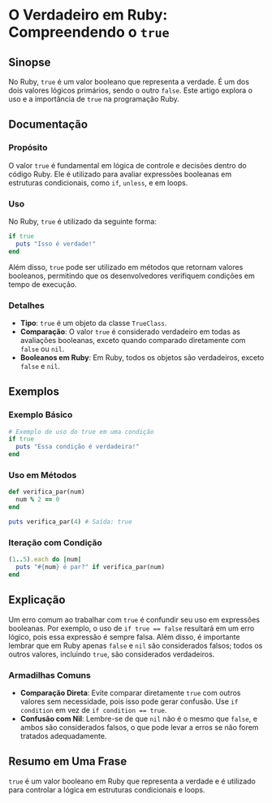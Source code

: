 <!--
Meta Description: # O Verdadeiro em Ruby: Compreendendo o `true` ## Sinopse No Ruby, `true` é um valor booleano que representa a verdade. É um dos dois valores lógicos ...
Meta Keywords: true, ruby, que, false, uso
-->

# O Verdadeiro em Ruby: Compreendendo o `true`

## Sinopse
No Ruby, `true` é um valor booleano que representa a verdade. É um dos dois valores lógicos primários, sendo o outro `false`. Este artigo explora o uso e a importância de `true` na programação Ruby.

## Documentação
### Propósito
O valor `true` é fundamental em lógica de controle e decisões dentro do código Ruby. Ele é utilizado para avaliar expressões booleanas em estruturas condicionais, como `if`, `unless`, e em loops.

### Uso
No Ruby, `true` é utilizado da seguinte forma:

```ruby
if true
  puts "Isso é verdade!"
end
```

Além disso, `true` pode ser utilizado em métodos que retornam valores booleanos, permitindo que os desenvolvedores verifiquem condições em tempo de execução.

### Detalhes
- **Tipo**: `true` é um objeto da classe `TrueClass`.
- **Comparação**: O valor `true` é considerado verdadeiro em todas as avaliações booleanas, exceto quando comparado diretamente com `false` ou `nil`.
- **Booleanos em Ruby**: Em Ruby, todos os objetos são verdadeiros, exceto `false` e `nil`.

## Exemplos
### Exemplo Básico
```ruby
# Exemplo de uso do true em uma condição
if true
  puts "Essa condição é verdadeira!"
end
```

### Uso em Métodos
```ruby
def verifica_par(num)
  num % 2 == 0
end

puts verifica_par(4) # Saída: true
```

### Iteração com Condição
```ruby
(1..5).each do |num|
  puts "#{num} é par?" if verifica_par(num)
end
```

## Explicação
Um erro comum ao trabalhar com `true` é confundir seu uso em expressões booleanas. Por exemplo, o uso de `if true == false` resultará em um erro lógico, pois essa expressão é sempre falsa. Além disso, é importante lembrar que em Ruby apenas `false` e `nil` são considerados falsos; todos os outros valores, incluindo `true`, são considerados verdadeiros.

### Armadilhas Comuns
- **Comparação Direta**: Evite comparar diretamente `true` com outros valores sem necessidade, pois isso pode gerar confusão. Use `if condition` em vez de `if condition == true`.
- **Confusão com Nil**: Lembre-se de que `nil` não é o mesmo que `false`, e ambos são considerados falsos, o que pode levar a erros se não forem tratados adequadamente.

## Resumo em Uma Frase
`true` é um valor booleano em Ruby que representa a verdade e é utilizado para controlar a lógica em estruturas condicionais e loops.
